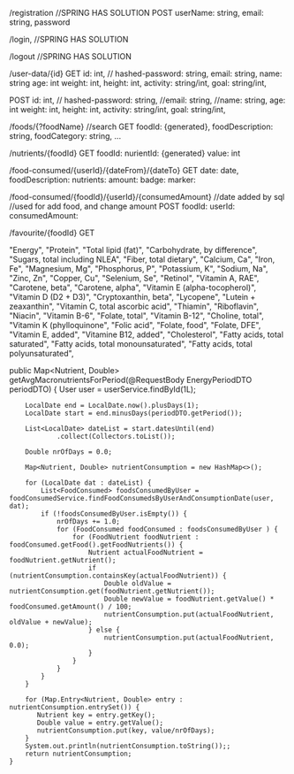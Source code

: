 

/registration //SPRING HAS SOLUTION POST 
userName: string, 
email: string,
password 

/login, //SPRING HAS SOLUTION 

/logout //SPRING HAS SOLUTION

/user-data/{id} 
GET 
id: int, 
// hashed-password: string, 
email: string, 
name: string 
age: int 
weight: int, 
height: int, 
activity: string/int, 
goal: string/int, 

POST 
id: int, 
// hashed-password: string, 
//email: string, 
//name: string,
age: int 
weight: int, 
height: int, 
activity: string/int, 
goal: string/int,

/foods/{?foodName} //search 
GET 
foodId: {generated}, 
foodDescription: string, 
foodCategory: string, ...

/nutrients/{foodId} 
GET 
foodId: nurientId: {generated} 
value: int

/food-consumed/{userId}/{dateFrom}/{dateTo} 
GET 
date: date, 
foodDescription: 
nutrients: 
amount: 
badge: 
marker:

/food-consumed/{foodId}/{userId}/{consumedAmount} //date added by sql //used for add food, and change amount 
POST 
foodId: 
userId: 
consumedAmount:

/favourite/{foodId} GET





"Energy",
"Protein",
"Total lipid (fat)",
"Carbohydrate, by difference",
"Sugars, total including NLEA",
"Fiber, total dietary",
"Calcium, Ca",
"Iron, Fe",
"Magnesium, Mg",
"Phosphorus, P",
"Potassium, K",
"Sodium, Na",
"Zinc, Zn",
"Copper, Cu",
"Selenium, Se",
"Retinol",
"Vitamin A, RAE",
"Carotene, beta",
"Carotene, alpha",
"Vitamin E (alpha-tocopherol)",
"Vitamin D (D2 + D3)",
"Cryptoxanthin, beta",
"Lycopene",
"Lutein + zeaxanthin",
"Vitamin C, total ascorbic acid",
"Thiamin",
"Riboflavin",
"Niacin",
"Vitamin B-6",
"Folate, total",
"Vitamin B-12",
"Choline, total",
"Vitamin K (phylloquinone",
"Folic acid",
"Folate, food",
"Folate, DFE",
"Vitamin E, added",
"Vitamine B12, added",
"Cholesterol",
"Fatty acids, total saturated",
"Fatty acids, total monounsaturated",
"Fatty acids, total polyunsaturated",


public Map<Nutrient, Double> getAvgMacronutrientsForPeriod(@RequestBody EnergyPeriodDTO periodDTO) {
        User user = userService.findById(1L);

        LocalDate end = LocalDate.now().plusDays(1);
        LocalDate start = end.minusDays(periodDTO.getPeriod());

        List<LocalDate> dateList = start.datesUntil(end)
                .collect(Collectors.toList());

        Double nrOfDays = 0.0;

        Map<Nutrient, Double> nutrientConsumption = new HashMap<>();

        for (LocalDate dat : dateList) {
            List<FoodConsumed> foodsConsumedByUser = foodConsumedService.findFoodConsumedsByUserAndConsumptionDate(user, dat);
            if (!foodsConsumedByUser.isEmpty()) {
                nrOfDays += 1.0;
                for (FoodConsumed foodConsumed : foodsConsumedByUser ) {
                    for (FoodNutrient foodNutrient : foodConsumed.getFood().getFoodNutrients()) {
                        Nutrient actualFoodNutrient = foodNutrient.getNutrient();
                        if (nutrientConsumption.containsKey(actualFoodNutrient)) {
                            Double oldValue = nutrientConsumption.get(foodNutrient.getNutrient());
                            Double newValue = foodNutrient.getValue() * foodConsumed.getAmount() / 100;
                            nutrientConsumption.put(actualFoodNutrient, oldValue + newValue);
                        } else {
                            nutrientConsumption.put(actualFoodNutrient, 0.0);
                        }
                    }
                }
            }
        }

        for (Map.Entry<Nutrient, Double> entry : nutrientConsumption.entrySet()) {
           Nutrient key = entry.getKey();
           Double value = entry.getValue();
           nutrientConsumption.put(key, value/nrOfDays);
        }
        System.out.println(nutrientConsumption.toString());;
        return nutrientConsumption;
    }